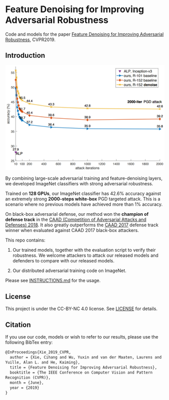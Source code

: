 
# Feature Denoising for Improving Adversarial Robustness

Code and models for the paper [Feature Denoising for Improving Adversarial Robustness](https://arxiv.org/abs/1812.03411), CVPR2019.

## Introduction

<div align="center">
  <img src="teaser.jpg" width="700px" />
</div>

By combining large-scale adversarial training and feature-denoising layers,
we developed ImageNet classifiers with strong adversarial robustness.

Trained on __128 GPUs__, our ImageNet classifier has 42.6% accuracy against an extremely strong
__2000-steps white-box__ PGD targeted attack.
This is a scenario where no previous models have achieved more than 1% accuracy.

On black-box adversarial defense, our method won the __champion of defense track__ in the
[CAAD (Competition of Adversarial Attacks and Defenses) 2018](http://hof.geekpwn.org/caad/en/index.html).
It also greatly outperforms the [CAAD 2017](https://www.kaggle.com/c/nips-2017-defense-against-adversarial-attack) defense track winner when evaluated
against CAAD 2017 black-box attackers.

This repo contains:

1. Our trained models, together with the evaluation script to verify their robustness.
   We welcome attackers to attack our released models and defenders to compare with our released models.

2. Our distributed adversarial training code on ImageNet.

Please see [INSTRUCTIONS.md](INSTRUCTIONS.md) for the usage.

## License

This project is under the CC-BY-NC 4.0 license. See [LICENSE](LICENSE) for details.

## Citation

If you use our code, models or wish to refer to our results, please use the following BibTex entry:
```
@InProceedings{Xie_2019_CVPR,
  author = {Xie, Cihang and Wu, Yuxin and van der Maaten, Laurens and Yuille, Alan L. and He, Kaiming},
  title = {Feature Denoising for Improving Adversarial Robustness},
  booktitle = {The IEEE Conference on Computer Vision and Pattern Recognition (CVPR)},
  month = {June},
  year = {2019}
}
```
